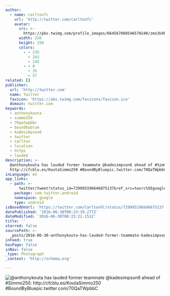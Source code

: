 ```yaml
---
author:
  - name: carltonfc
    url: 'http://twitter.com/carltonfc'
    avatar:
      src: >-
        https://pbs.twimg.com/profile_images/664567808546570240/zmo3U4Pk_400x400.jpg
      width: 250
      height: 250
      colors:
        - - 235
          - 243
          - 245
        - - 8
          - 35
          - 57
related: []
publisher:
  url: 'http://twitter.com'
  name: Twitter
  favicon: 'https://abs.twimg.com/favicons/favicon.ico'
  domain: twitter.com
keywords:
  - anthonykouta
  - simmo250
  - 70qatwpbbc
  - boundbyblue
  - kadesimpson6
  - twitter
  - carlton
  - location
  - https
  - lauded
description: >-
  @anthonykouta has lauded former teammate @kadesimpson6 ahead of #Simmo250:
  http://cfcblu.es/KoutaSimmo250 #BoundByBluepic.twitter.com/70QaTWpbbC
inLanguage: en
app_links:
  - path: >-
      twitter/tweet?status_id=729993196646875137&ref_src=twsrc%5Egoogle%7Ctwcamp%5Eandroidseo%7Ctwgr%5Estatus%7Ctwterm%5E729993196646875137
    package: com.twitter.android
    namespace: google
    type: android
isBasedOnUrl: 'https://twitter.com/CarltonFC/status/729993196646875137'
datePublished: '2016-06-30T00:23:39.277Z'
dateModified: '2016-06-30T00:23:22.151Z'
title: ''
starred: false
sourcePath: >-
  _posts/2016-06-30-anthonykouta-has-lauded-former-teammate-kadesimpson6-ahead.md
inFeed: true
hasPage: false
inNav: false
_type: Photograph
_context: 'http://schema.org'

---
```

![@anthonykouta has lauded former teammate @kadesimpson6 ahead of #Simmo250: http://cfcblu.es/KoutaSimmo250 #BoundByBluepic.twitter.com/70QaTWpbbC](https://pbs.twimg.com/media/CiF08bwW0AAnC28.jpg:large)